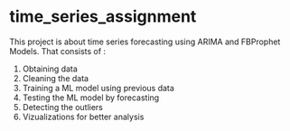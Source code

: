 # time_series_assignment

This project is about time series forecasting using ARIMA and FBProphet Models. 
That consists of :
1) Obtaining data
2) Cleaning the data
3) Training a ML model using previous data
4) Testing the ML model by forecasting
5) Detecting the outliers
6) Vizualizations for better analysis
